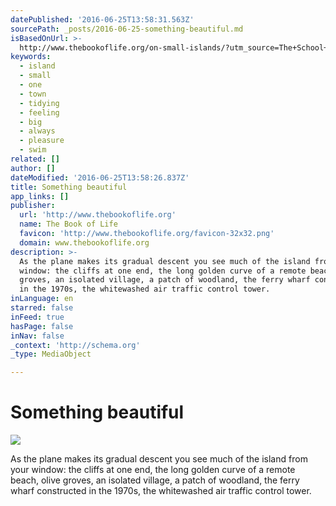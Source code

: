 ```yaml
---
datePublished: '2016-06-25T13:58:31.563Z'
sourcePath: _posts/2016-06-25-something-beautiful.md
isBasedOnUrl: >-
  http://www.thebookoflife.org/on-small-islands/?utm_source=The+School+of+Life+Mailing+List
keywords:
  - island
  - small
  - one
  - town
  - tidying
  - feeling
  - big
  - always
  - pleasure
  - swim
related: []
author: []
dateModified: '2016-06-25T13:58:26.837Z'
title: Something beautiful
app_links: []
publisher:
  url: 'http://www.thebookoflife.org'
  name: The Book of Life
  favicon: 'http://www.thebookoflife.org/favicon-32x32.png'
  domain: www.thebookoflife.org
description: >-
  As the plane makes its gradual descent you see much of the island from your
  window: the cliffs at one end, the long golden curve of a remote beach, olive
  groves, an isolated village, a patch of woodland, the ferry wharf constructed
  in the 1970s, the whitewashed air traffic control tower.
inLanguage: en
starred: false
inFeed: true
hasPage: false
inNav: false
_context: 'http://schema.org'
_type: MediaObject

---
```

# Something beautiful

<article style=""><img src="https://imgflo.herokuapp.com/graph/vahj1ThiexotieMo/e33d38f9a3912f28d10478fdf09bb57a/noop.jpg?input=http%3A%2F%2Fwww.thebookoflife.org%2Fwp-content%2Fuploads%2F2016%2F04%2F16492231037_ee28a6c9e1_z.jpg" /><p>As the plane makes its gradual descent you see much of the island from your window: the cliffs at one end, the long golden curve of a remote beach, olive groves, an isolated village, a patch of woodland, the ferry wharf constructed in the 1970s, the whitewashed air traffic control tower.</p></article>